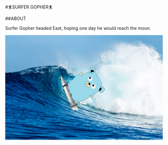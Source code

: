 #🏄SURFER GOPHER🏄

##ABOUT

Surfer Gopher headed East,
hoping one day he would reach the moon.

![logo](https://github.com/zenryokukun/surfergopher/blob/main/data/surfergopher.png)
